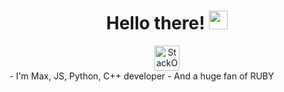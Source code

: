 <h1 align="center">
  Hello there!
  <img src="https://media.giphy.com/media/hvRJCLFzcasrR4ia7z/giphy.gif" width="30px"/>
</h1>
<div id="badges", align="center">
  <a href="https://stackoverflow.com/users/15585984/allure">
    <img src="https://logos-download.com/wp-content/uploads/2019/01/Stack_Overflow_Logo.png" height = "40px" alt="StackOverflow Badge"/>
  </a>
 </div>
- I'm Max, JS, Python, C++ developer
- And a huge fan of RUBY
<!---
makschernetskyi/makschernetskyi is a ✨ special ✨ repository because its `README.md` (this file) appears on your GitHub profile.
You can click the Preview link to take a look at your changes.
--->
